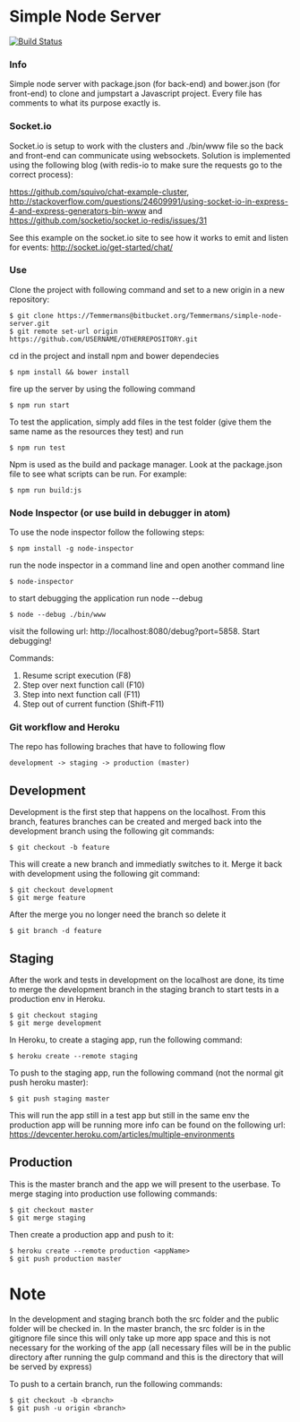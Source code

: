 # Simple Node Server

[![Build Status](https://travis-ci.org/travis-ci/travis-web.png?branch=master)](https://travis-ci.org/travis-ci/travis-web)

### Info

Simple node server with package.json (for back-end) and bower.json (for front-end) to clone and jumpstart a Javascript project. Every file has comments to what its purpose exactly is.

### Socket.io

Socket.io is setup to work with the clusters and ./bin/www file so the back and front-end can communicate using websockets. Solution is implemented using the following blog (with redis-io to make sure the requests go to the correct process):

https://github.com/squivo/chat-example-cluster, http://stackoverflow.com/questions/24609991/using-socket-io-in-express-4-and-express-generators-bin-www and
https://github.com/socketio/socket.io-redis/issues/31

See this example on the socket.io site to see how it works to emit and listen for events: http://socket.io/get-started/chat/

### Use

Clone the project with following command and set to a new origin in a new repository:

```
$ git clone https://Temmermans@bitbucket.org/Temmermans/simple-node-server.git
$ git remote set-url origin https://github.com/USERNAME/OTHERREPOSITORY.git
```
cd in the project and install npm and bower dependecies

```
$ npm install && bower install
```
fire up the server by using the following command

```
$ npm run start
```

To test the application, simply add files in the test folder (give them the same name as the resources they test) and run

```
$ npm run test
```

Npm is used as the build and package manager. Look at the package.json file to see what scripts can be run. For example:

```
$ npm run build:js
```

### Node Inspector (or use build in debugger in atom)

To use the node inspector follow the following steps:
```
$ npm install -g node-inspector
```

run the node inspector in a command line and open another command line
```
$ node-inspector
```

to start debugging the application run node --debug
```
$ node --debug ./bin/www
```
visit the following url: http://localhost:8080/debug?port=5858. Start debugging!

Commands:
1. Resume script execution (F8)
2. Step over next function call (F10)
3. Step into next function call (F11)
4. Step out of current function (Shift-F11)

### Git workflow and Heroku

The repo has following braches that have to following flow
```
development -> staging -> production (master)
```
## Development
Development is the first step that happens on the localhost. From this branch, features branches can be created and merged back into the development branch
using the following git commands:
```
$ git checkout -b feature
```

This will create a new branch and immediatly switches to it. Merge it back with development using the following git command:
```
$ git checkout development
$ git merge feature
```

After the merge you no longer need the branch so delete it
```
$ git branch -d feature
```
## Staging
After the work and tests in development on the localhost are done, its time to merge the development branch in the staging branch to start tests in a production
env in Heroku.
```
$ git checkout staging
$ git merge development
```

In Heroku, to create a staging app, run the following command:
```
$ heroku create --remote staging
```

To push to the staging app, run the following command (not the normal git push heroku master):
```
$ git push staging master
```

This will run the app still in a test app but still in the same env the production app will be running
more info can be found on the following url: https://devcenter.heroku.com/articles/multiple-environments

## Production

This is the master branch and the app we will present to the userbase. To merge staging into production use following commands:
```
$ git checkout master
$ git merge staging
```

Then create a production app and push to it:
```
$ heroku create --remote production <appName>
$ git push production master
```

# Note
In the development and staging branch both the src folder and the public folder will be checked in. In the master branch, the src folder is in the gitignore file
since this will only take up more app space and this is not necessary for the working of the app (all necessary files will be in the public directory after running the gulp
command and this is the directory that will be served by express)

To push to a certain branch, run the following commands:
```
$ git checkout -b <branch>
$ git push -u origin <branch>
```
